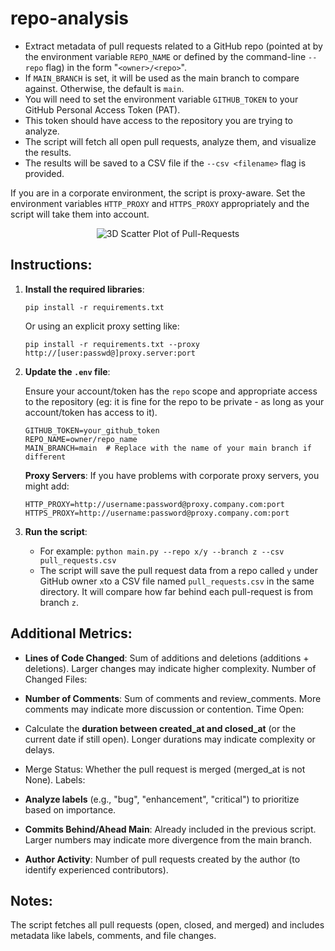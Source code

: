 # repo-analysis
- Extract metadata of pull requests related to a GitHub repo (pointed at by the environment
variable `REPO_NAME` or defined by the command-line `--repo` flag) in the form "`<owner>/<repo>`".
- If `MAIN_BRANCH` is set, it will be used as the main branch to compare against.
Otherwise, the default is `main`.
- You will need to set the environment variable `GITHUB_TOKEN` to your GitHub Personal Access Token (PAT).
- This token should have access to the repository you are trying to analyze.
- The script will fetch all open pull requests, analyze them, and visualize the results.
- The results will be saved to a CSV file if the `--csv <filename>` flag is provided.

If you are in a corporate environment, the script is proxy-aware. Set the environment
variables `HTTP_PROXY` and `HTTPS_PROXY` appropriately and the script will take them
into account.



<div style="text-align: center;">
    <img src="./PR-Analysis.gif" alt="3D Scatter Plot of Pull-Requests">
</div>


## Instructions:
1. **Install the required libraries**:
   ```
   pip install -r requirements.txt
   ```
   Or using an explicit proxy setting like:
   ```
   pip install -r requirements.txt --proxy http://[user:passwd@]proxy.server:port
   ```
2. **Update the `.env` file**:

   Ensure your account/token has the `repo` scope and appropriate access to the repository (eg: it is fine for the repo to be private - as long as your account/token has access to it).
   ```
   GITHUB_TOKEN=your_github_token
   REPO_NAME=owner/repo_name
   MAIN_BRANCH=main  # Replace with the name of your main branch if different
   ```
   **Proxy Servers**: If you have problems with corporate proxy servers, you might add:
   ```
   HTTP_PROXY=http://username:password@proxy.company.com:port
   HTTPS_PROXY=http://username:password@proxy.company.com:port
   ```

3. **Run the script**:
   - For example: `python main.py --repo x/y --branch z --csv pull_requests.csv`
   - The script will save the pull request data from a repo called `y` under GitHub owner `x`to a CSV file named `pull_requests.csv` in the same directory. It will compare how far behind each pull-request is from branch `z`.


## Additional Metrics:
- **Lines of Code Changed**:
Sum of additions and deletions (additions + deletions).
Larger changes may indicate higher complexity.
Number of Changed Files:

- **Number of Comments**:
Sum of comments and review_comments.
More comments may indicate more discussion or contention.
Time Open:

- Calculate the **duration between created_at and closed_at** (or the current date if still open). Longer durations may indicate complexity or delays.

- Merge Status:
Whether the pull request is merged (merged_at is not None).
Labels:

- **Analyze labels** (e.g., "bug", "enhancement", "critical") to prioritize based on importance.

- **Commits Behind/Ahead Main**:
Already included in the previous script. Larger numbers may indicate more divergence from the main branch.

- **Author Activity**:
Number of pull requests created by the author (to identify experienced contributors).


## Notes:
The script fetches all pull requests (open, closed, and merged) and includes metadata like labels, comments, and file changes.


